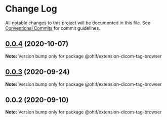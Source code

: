 # Change Log

All notable changes to this project will be documented in this file. See
[Conventional Commits](https://conventionalcommits.org) for commit guidelines.

## [0.0.4](https://github.com/OHIF/Viewers/compare/@ohif/extension-dicom-tag-browser@0.0.3...@ohif/extension-dicom-tag-browser@0.0.4) (2020-10-07)

**Note:** Version bump only for package @ohif/extension-dicom-tag-browser

## [0.0.3](https://github.com/OHIF/Viewers/compare/@ohif/extension-dicom-tag-browser@0.0.2...@ohif/extension-dicom-tag-browser@0.0.3) (2020-09-24)

**Note:** Version bump only for package @ohif/extension-dicom-tag-browser

## 0.0.2 (2020-09-10)

**Note:** Version bump only for package @ohif/extension-dicom-tag-browser
